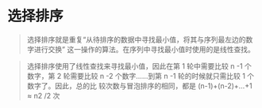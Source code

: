# 选择排序

> 选择排序就是重复“从待排序的数据中寻找最小值，将其与序列最左边的数字进行交换”
这一操作的算法。在序列中寻找最小值时使用的是线性查找。

> 选择排序使用了线性查找来寻找最小值，因此在第 1 轮中需要比较 n -1 个数字，第
2 轮需要比较 n -2 个数字……到第 n -1 轮的时候就只需比较 1 个数字了。因此，总的比
较次数与冒泡排序的相同，都是 (n-1)+(n-2)+…+1 ≈ n2
/2 次
